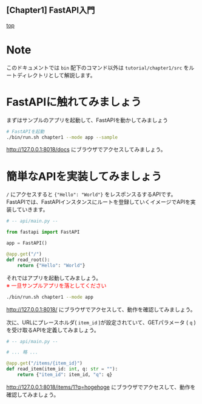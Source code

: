 [Chapter1] FastAPI入門
--
[top](../../README.md)

# Note
このドキュメントでは `bin` 配下のコマンド以外は `tutorial/chapter1/src` をルートディレクトリとして解説します。

# FastAPIに触れてみましょう

まずはサンプルのアプリを起動して、FastAPIを動かしてみましょう

```bash
# FastAPIを起動
./bin/run.sh chapter1 --mode app --sample
```

http://127.0.0.1:8018/docs にブラウザでアクセスしてみましょう。


# 簡単なAPIを実装してみましょう

`/` にアクセスすると `{"Hello": "World"}` をレスポンスるするAPIです。  
FastAPIでは、FastAPIインスタンスにルートを登録していくイメージでAPIを実装していきます。

```python
# -- api/main.py --

from fastapi import FastAPI

app = FastAPI()

@app.get("/")
def read_root():
    return {"Hello": "World"}
```

それではアプリを起動してみましょう。  
<font color="red">※ 一旦サンプルアプリを落としてください</font>

```bash
./bin/run.sh chapter1 --mode app
```

http://127.0.0.1:8018/ にブラウザでアクセスして、動作を確認してみましょう。


次に、URLにプレースホルダ( `item_id` )が設定されていて、GETパラメータ ( `q` )を受け取るAPIを定義してみましょう。

```python
# -- api/main.py --

# ... 略 ...

@app.get("/items/{item_id}")
def read_item(item_id: int, q: str = ""):
    return {"item_id": item_id, "q": q}
```

http://127.0.0.1:8018/items/1?q=hogehoge にブラウザでアクセスして、動作を確認してみましょう。
